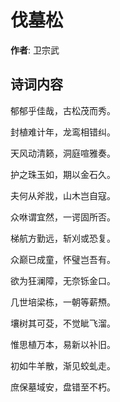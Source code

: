 # 伐墓松

**作者**: 卫宗武

## 诗词内容

郁郁乎佳哉，古松茂而秀。

封植难计年，龙鸾相错纠。

天风动清籁，洞庭喧雅奏。

护之珠玉如，期以金石久。

夫何从斧戕，山木岂自寇。

众咻谓宜然，一谔固所否。

梯航方勤远，斩刈或恐复。

众巅已成童，怀璧岂吾有。

欲为狂澜障，无奈铄金口。

几世培梁栋，一朝等薪槱。

壤树其可芟，不觉眦飞溜。

惟思植万本，易新以补旧。

初如牛羊散，渐见蛟虬走。

庶保墓域安，盘错至不朽。

